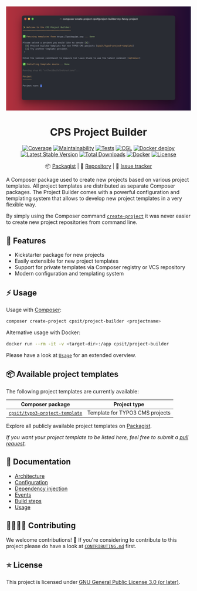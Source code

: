 <div align="center">

![Logo](docs/assets/header.svg)

# CPS Project Builder

[![Coverage](https://codecov.io/gh/CPS-IT/Project-Builder/branch/develop/graph/badge.svg?token=u5Clk9nd9Q)](https://codecov.io/gh/CPS-IT/Project-Builder)
[![Maintainability](https://api.codeclimate.com/v1/badges/a84923d4d61c50561186/maintainability)](https://codeclimate.com/github/CPS-IT/project-builder/maintainability)
[![Tests](https://github.com/CPS-IT/project-builder/actions/workflows/tests.yaml/badge.svg)](https://github.com/CPS-IT/project-builder/actions/workflows/tests.yaml)
[![CGL](https://github.com/CPS-IT/project-builder/actions/workflows/cgl.yaml/badge.svg)](https://github.com/CPS-IT/project-builder/actions/workflows/cgl.yaml)
[![Docker deploy](https://github.com/CPS-IT/project-builder/actions/workflows/docker.yaml/badge.svg)](https://github.com/CPS-IT/project-builder/actions/workflows/docker.yaml)
[![Latest Stable Version](http://poser.pugx.org/cpsit/project-builder/v)](https://packagist.org/packages/cpsit/project-builder)
[![Total Downloads](http://poser.pugx.org/cpsit/project-builder/downloads)](https://packagist.org/packages/cpsit/project-builder)
[![Docker](https://img.shields.io/docker/v/cpsit/project-builder?label=docker&sort=semver)](https://hub.docker.com/r/cpsit/project-builder)
[![License](http://poser.pugx.org/cpsit/project-builder/license)](LICENSE)

📦&nbsp;[Packagist](https://packagist.org/packages/cpsit/project-builder) |
💾&nbsp;[Repository](https://github.com/CPS-IT/project-builder) |
🐛&nbsp;[Issue tracker](https://github.com/CPS-IT/project-builder/issues)

</div>

A Composer package used to create new projects based on various project templates.
All project templates are distributed as separate Composer packages. The Project Builder
comes with a powerful configuration and templating system that allows to develop new
project templates in a very flexible way.

By simply using the Composer command [`create-project`][1] it was never easier to create
new project repositories from command line.

## 🚀 Features

* Kickstarter package for new projects
* Easily extensible for new project templates
* Support for private templates via Composer registry or VCS repository
* Modern configuration and templating system

## ⚡ Usage

Usage with [Composer][2]:

```bash
composer create-project cpsit/project-builder <projectname>
```

Alternative usage with Docker:

```bash
docker run --rm -it -v <target-dir>:/app cpsit/project-builder
```

Please have a look at [`Usage`](docs/usage.md) for an extended overview.

## 📦 Available project templates

The following project templates are currently available:

| Composer package                    | Project type                    |
|-------------------------------------|---------------------------------|
| [`cpsit/typo3-project-template`][3] | Template for TYPO3 CMS projects |

Explore all publicly available project templates on [Packagist][4].

_If you want your project template to be listed here, feel free to submit a
[pull request][5]._

## 📖 Documentation

- [Architecture](docs/architecture.md)
- [Configuration](docs/configuration.md)
- [Dependency injection](docs/dependency-injection.md)
- [Events](docs/events.md)
- [Build steps](docs/build-steps.md)
- [Usage](docs/usage.md)

## 👩‍💻👨‍💻 Contributing

We welcome contributions! 💛 If you're considering to contribute to this project please do have a look
at [`CONTRIBUTING.md`](CONTRIBUTING.md) first.

## ⭐ License

This project is licensed under [GNU General Public License 3.0 (or later)](LICENSE).

[1]: https://getcomposer.org/doc/03-cli.md#create-project
[2]: https://getcomposer.org/
[3]: https://github.com/CPS-IT/typo3-project-template
[4]: https://packagist.org/?type=project-builder-template
[5]: https://github.com/CPS-IT/project-builder/pulls
